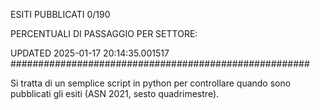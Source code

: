 ESITI PUBBLICATI 0/190 

PERCENTUALI DI PASSAGGIO PER SETTORE:

UPDATED 2025-01-17 20:14:35.001517
###################################################### 

Si tratta di un semplice script in python per controllare quando sono pubblicati gli esiti (ASN 2021, sesto quadrimestre).


